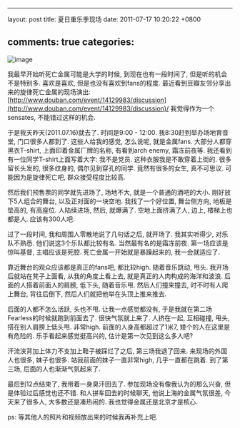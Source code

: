 
---
layout: post
title: 夏日重乐季现场
date: 2011-07-17 10:20:22 +0800

comments: true
categories: 
---

![image](http://img3.douban.com/mpic/e473912.jpg)

我最早开始听死亡金属可能是大学的时候, 到现在也有一段时间了,
但是听的机会不是特别多. 喜欢是喜欢, 但是也没有喜欢到fans的程度.
最近看到豆瓣友邻分享出来的旋律死亡金属的现场演出:
[http://www.douban.com/event/14129983/discussion](http://www.douban.com/event/14129983/discussion)/
我觉得作为一个sensates, 不能错过这样的机会.

于是我天昨天(2011.07.16)就去了. 时间是9:00 - 12:00.
我8:30赶到举办场地育音堂, 门口很多人都到了. 这些人给我的感觉, 怎么说呢,
就是金属fans. 大部分人都穿黑衣T-shirt, 上面印着金属厂牌的名称,
有看到arch enemy, 霜冻前夜等. 我还看到有一位同学T-shirt上面写着大字:
我不是党员. 这种衣服我是不敢穿着上街的. 很多留长头发的, 很多纹身的,
偶尔见到穿孔的同学. 竟然有很多的女生, 真不可思议. 可能因为是旋律死亡吧,
群众接受程度比较高.

然后我们预售票的同学就先进场了, 场地不大, 就是一个普通的酒吧的大小.
刚好放下5人组合的舞台, 以及正对面的一块空地. 我找了一个好位置,
舞台侧方向, 地板是垫高的, 有高座位. 人陆续进场, 然后, 就爆满了.
空地上面挤满了人, 边上, 楼梯上也都是人. 应该有300人吧.

过了一段时间, 我和周围人零散地说了几句话之后, 就开场了. 我其实听得少,
对乐队不熟悉. 他们说这3个乐队都比较有名. 当然最有名的是霜冻前夜.
第一场应该是惊叫基督, 主唱应该是死腔. 死亡金属一开始就是暴躁起来的,
我一会就适应了.

靠近舞台的观众应该都是真正的fans吧, 都比较high. 随着音乐跳动, 甩头.
我开场后就站在凳子上面看, 从我的角度上看上去,
就是真正的人肉构成的海洋和波浪. 后面的人搭着前面人的肩膀, 低下头,
随着音乐甩. 然后人们撞来撞去, 时不时有人爬上舞台, 背往后倒下,
然后人们就把他举在头顶上推来推去.

后面的人都不怎么活跃, 头也不甩. 让我一点感觉都没有,
于是我就在第二场Fearless的时候就跑到前面去了. 很快气氛就上来了.
人挤在一起, 互相碰撞, 甩头, 搭在别人肩膀上低头甩. 非常high.
前面的人身高都超过了1米7, 矮个的人在这里是有危险的.
乐手看起来感觉挺高兴的, 估计是第一次见到这么多人吧?

汗流浃背加上体力不支加上鞋子被踩烂了之后, 第三场我退了回来.
来现场的外国人也很多, 妹子也很多. 站我前面的妹子一直非常high,
几乎一直都在跳着. 到了第三场, 后面的人也渐渐气氛起来了.

最后到12点结束了, 我带着一身臭汗回去了. 参加现场没有像我认为的那么兴奋,
但是体验过后感觉也还不错. 和人拼车回去的时候聊天,
他说上海的金属气氛很差, 今天来了很多人, 大多数还是凑热闹的.
我也觉得金属还是北京才是核心.

ps: 等其他人的照片和视频放出来的时候我再补充上吧.
